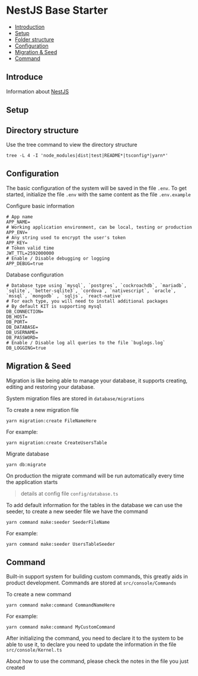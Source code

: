 # NestJS Base Starter

- [Introduction](#introduction)
- [Setup](#setup)
- [Folder structure](#folder-structure)
- [Configuration](#configure)
- [Migration & Seed](#migration--seed)
- [Command](#command)

<a name="introduction"></a>

## Introduce

Information about [NestJS](https://docs.nestjs.com/)

<a name="setup"></a>

## Setup

<a name="directory-structure"></a>

## Directory structure

Use the tree command to view the directory structure

```
tree -L 4 -I 'node_modules|dist|test|README*|tsconfig*|yarn*'
```

<a name="configuration"></a>

## Configuration

The basic configuration of the system will be saved in the file `.env`.
To get started, initialize the file `.env` with the same content as the file `.env.example`

Configure basic information

```
# App name
APP_NAME=
# Working application environment, can be local, testing or production
APP_ENV=
# Any string used to encrypt the user's token
APP_KEY=
# Token valid time
JWT_TTL=2592000000
# Enable / Disable debugging or logging
APP_DEBUG=true
```

Database configuration

```
# Database type using `mysql`, `postgres`, `cockroachdb`, `mariadb`, `sqlite`, `better-sqlite3`, `cordova`, `nativescript`, `oracle`, `mssql`, `mongodb` , `sqljs`, `react-native`
# For each type, you will need to install additional packages
# By default KIT is supporting mysql
DB_CONNECTION=
DB_HOST=
DB_PORT=
DB_DATABASE=
DB_USERNAME=
DB_PASSWORD=
# Enable / Disable log all queries to the file `buglogs.log`
DB_LOGGING=true
```


<a name="migration--seed"></a>

## Migration & Seed

Migration is like being able to manage your database, it supports creating, editing and restoring your database.

System migration files are stored in `database/migrations`

To create a new migration file

```
yarn migration:create FileNameHere
```

For example:

```
yarn migration:create CreateUsersTable
```

Migrate database

```
yarn db:migrate
```

On production the migrate command will be run automatically every time the application starts

> details at config file `config/database.ts`

To add default information for the tables in the database we can use the seeder, to create a new seeder file we have the command

```
yarn command make:seeder SeederFileName
```

For example:

```
yarn command make:seeder UsersTableSeeder
```

<a name="command"></a>

## Command

Built-in support system for building custom commands, this greatly aids in product development.
Commands are stored at `src/console/Commands`

To create a new command

```
yarn command make:command CommandNameHere
```

For example:

```
yarn command make:command MyCustomCommand
```

After initializing the command, you need to declare it to the system to be able to use it, to declare you need to update the information in the file `src/console/Kernel.ts`

About how to use the command, please check the notes in the file you just created
